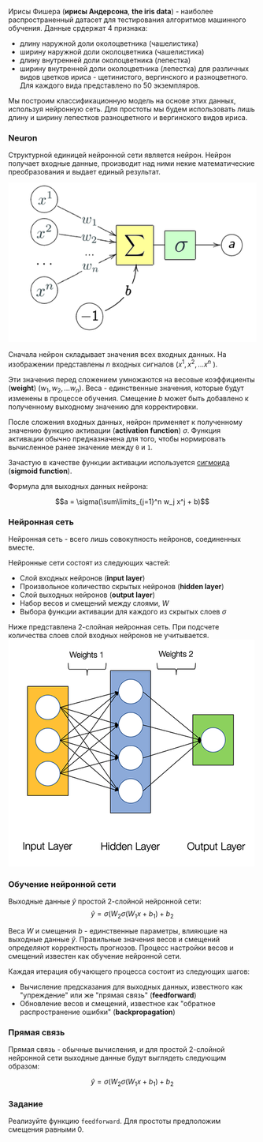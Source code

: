 Ирисы Фишера (**ирисы Андерсона**, **the iris data**) - наиболее распространенный датасет для тестирования алгоритмов машинного обучения. Данные срдержат 4 признака:
- длину наружной доли околоцветника (чашелистика)
- ширину наружной доли околоцветника (чашелистика)
- длину внутренней доли околоцветника (лепестка)
- ширину внутренней доли околоцветника (лепестка)
для различных видов цветков ириса - щетинистого, вергинского и разноцветного. Для каждого вида представлено по 50 экземпляров.

Мы построим классификационную модель на основе этих данных, используя нейронную сеть. Для простоты мы будем использовать лишь длину и ширину лепестков разноцветного и вергинского видов ириса.

### Neuron

Структурной единицей нейронной сети является нейрон.
Нейрон получает входные данные, производит над ними некие математические преобразования и выдает единый результат.

![Neuron scheme](neuron-scheme.png)

Сначала нейрон складывает значения всех входных данных. На изображении представлены $n$ входных сигналов ($x^1, x^2, \dots x^n$ ).

Эти значения перед сложением умножаются на весовые коэффициенты (**weight**) ($w_1, w_2, \dots w_n$).
Веса - единственные значения, которые будут изменены в процессе обучения. Смещение $b$ может быть добавлено к полученному выходному значению для корректировки.

После сложения входных данных, нейрон применяет к полученному значению функцию активации (**activation function**) $\sigma$.
Функция активации обычно предназначена для того, чтобы нормировать вычисленное ранее значение между `0` и `1`.

Зачастую в качестве функции активации используется [сигмоида](https://ru.wikipedia.org/wiki/%D0%A1%D0%B8%D0%B3%D0%BC%D0%BE%D0%B8%D0%B4%D0%B0) (**sigmoid function**).

Формула для выходных данных нейрона:

$$a = \sigma(\sum\limits_{j=1}^n w_j x^j + b)$$

### Нейронная сеть

Нейронная сеть - всего лишь совокупность нейронов, соединенных вместе.

Нейронные сети состоят из следующих частей:
- Слой входных нейронов (**input layer**)
- Произвольное количество скрытых нейронов (**hidden layer**)
- Слой выходных нейронов (**output layer**)
- Набор весов и смещений между слоями, $W$
- Выбора функции активации для каждого из скрытых слоев $\sigma$

Ниже представлена 2-слойная нейронная сеть. При подсчете количества слоев слой входных нейронов не учитывается.
![Neuralnet](neuralnet.png)


### Обучение нейронной сети
Выходные данные $\hat{y}$ простой 2-слойной нейронной сети:
$$\hat{y} = \sigma(W_2 \sigma(W_1x + b_1) + b_2$$

Веса $W$ и смещения $b$ - единственные параметры, влияющие на выходные данные $\hat{y}$.
Правильные значения весов и смещений определяют корректность прогнозов.
Процесс настройки весов и смещений известен как обучение нейронной сети.

Каждая итерация обучающего процесса состоит из следующих шагов:
- Вычисление предсказания для выходных данных, известного как "упреждение" или же "прямая связь" (**feedforward**)
- Обновление весов и смещений, известное как "обратное распространение ошибки" (**backpropagation**)

### Прямая связь

Прямая связь - обычные вычисления, и для простой 2-слойной нейронной сети выходные данные будут выглядеть следующим образом:

$$\hat{y} = \sigma(W_2 \sigma(W_1x + b_1) + b_2$$

### Задание

Реализуйте функцию `feedforward`. Для простоты предположим смещения равными 0.

